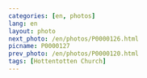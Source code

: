 ```yaml
---
categories: [en, photos]
lang: en
layout: photo
next_photo: /en/photos/P0000126.html
picname: P0000127
prev_photo: /en/photos/P0000120.html
tags: [Hottentotten Church]
---
```

